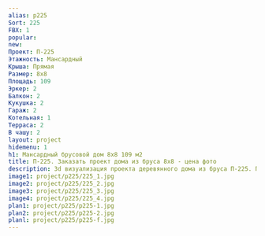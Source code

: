 ```yaml
---
alias: p225
Sort: 225
FBX: 1
popular: 
new: 
Проект: П-225
Этажность: Мансардный
Крыша: Прямая
Размер: 8х8
Площадь: 109
Эркер: 2
Балкон: 2
Кукушка: 2
Гараж: 2
Котельная: 1
Терраса: 2
В чашу: 2
layout: project
hidemenu: 1
h1: Мансардный брусовой дом 8х8 109 м2
title: П-225. Заказать проект дома из бруса 8х8 - цена фото
description: 3d визуализация проекта деревянного дома из бруса П-225. Площадь 109 м2, размер 8х8. Вы можете внести любые изменения в проект.
image1: project/p225/225_1.jpg
image2: project/p225/225_2.jpg
image3: project/p225/225_3.jpg
image4: project/p225/225_4.jpg
plan1: project/p225/p225-1.jpg
plan2: project/p225/p225-2.jpg
planl: project/p225/p225-f.jpg
---
```

